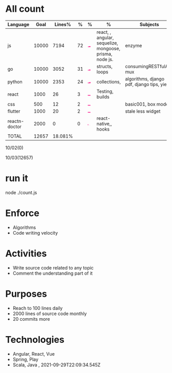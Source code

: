 # All count
|Language|Goal|Lines%|%|%|%|Subjects|
|----------|-------|-------|--------|--------|--------|--------|
|js|10000|7194|72|![js](https://raw.githubusercontent.com/kapit4n/l-10000-dev/master/js.png)|react, , angular, sequelize, mongoose, prisma, node js.|enzyme|
|go|10000|3052|31|![go](https://raw.githubusercontent.com/kapit4n/l-10000-dev/master/go.png)|structs, loops|consumingRESTfulAPI, mux|
|python|10000|2353|24|![python](https://raw.githubusercontent.com/kapit4n/l-10000-dev/master/python.png)|collections, |algorithms, django pdf, django tips, yield|
|react|1000|26|3|![react](https://raw.githubusercontent.com/kapit4n/l-10000-dev/master/react.png)|Testing, builds||
|css|500|12|2|![css](https://raw.githubusercontent.com/kapit4n/l-10000-dev/master/css.png)||basic001, box model|
|flutter|1000|20|2|![flutter](https://raw.githubusercontent.com/kapit4n/l-10000-dev/master/flutter.png)||stale less widget|
|reactn-doctor|2000|0|0|![reactn-doctor](https://raw.githubusercontent.com/kapit4n/l-10000-dev/master/reactn-doctor.png)|react-native,, hooks||
|TOTAL|12657|18.081%|
10/02(0)

10/03(12657)


  # run it
  node ./count.js
      
# Enforce
  * Algorithms
  * Code writing velocity
  
  # Activities
  * Write source code related to any topic
  * Comment the understanding part of it
      
  # Purposes
  * Reach to 100 lines daily
  * 2000 lines of source code monthly
  * 20 commits more
  
  # Technologies
  * Angular, React, Vue
  * Spring, Play
  * Scala, Java
  , 2021-09-29T22:09:34.545Z

